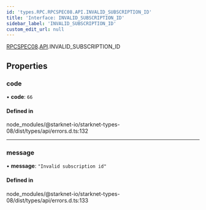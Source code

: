 ```yaml
---
id: 'types.RPC.RPCSPEC08.API.INVALID_SUBSCRIPTION_ID'
title: 'Interface: INVALID_SUBSCRIPTION_ID'
sidebar_label: 'INVALID_SUBSCRIPTION_ID'
custom_edit_url: null
---
```


[RPCSPEC08](../namespaces/types.RPC.RPCSPEC08.md).[API](../namespaces/types.RPC.RPCSPEC08.API.md).INVALID_SUBSCRIPTION_ID

## Properties

### code

• **code**: `66`

#### Defined in

node_modules/@starknet-io/starknet-types-08/dist/types/api/errors.d.ts:132

---

### message

• **message**: `"Invalid subscription id"`

#### Defined in

node_modules/@starknet-io/starknet-types-08/dist/types/api/errors.d.ts:133

